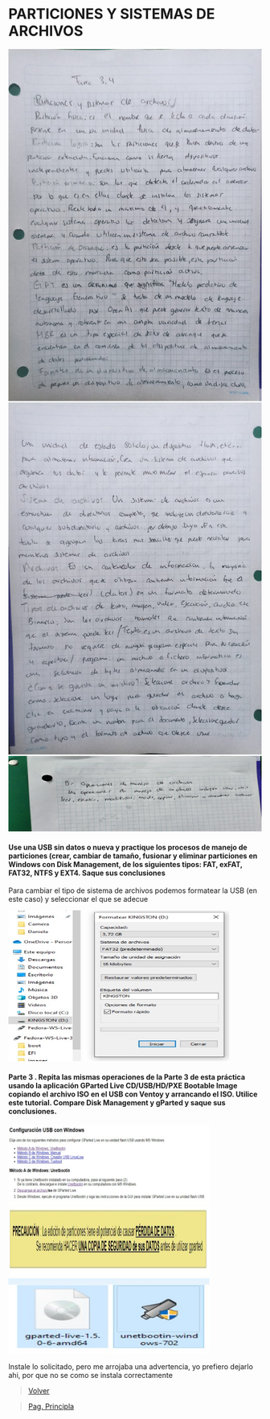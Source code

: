 # PARTICIONES Y SISTEMAS DE ARCHIVOS

<img src="https://github.com/m0ii6s/README/blob/main/Imagenes/Tarea%203.4.jpeg" height="700" width="550">


<img src="https://github.com/m0ii6s/README/blob/main/Imagenes/Tarea%203.4%20().jpeg" height="700" width="550">

<img src="https://github.com/m0ii6s/README/blob/main/Imagenes/Tarea%203.4.1.jpeg" height="150" width="550">



#### Use una USB sin datos o nueva y practique los procesos de manejo de particiones (crear, cambiar de tamaño, fusionar y eliminar particiones en Windows con Disk Management, de los siguientes tipos: FAT, exFAT, FAT32, NTFS y EXT4. Saque sus conclusiones

Para cambiar el tipo de sistema de archivos podemos formatear la USB (en este caso) y seleccionar el que se adecue


<img src="https://github.com/m0ii6s/README/blob/main/Imagenes/Formatear.jpeg" height="300" width="440">

#### Parte 3 . Repita las mismas operaciones de la Parte 3 de esta práctica usando la aplicación GParted Live CD/USB/HD/PXE Bootable Image copiando el archivo ISO en el USB con Ventoy y arrancando el ISO. Utilice este tutorial. Compare Disk Management y gParted y saque sus conclusiones.

<img src="https://github.com/m0ii6s/README/blob/main/Imagenes/Gparted%201.jpeg" height="150" width="400">

<img src="https://github.com/m0ii6s/README/blob/main/Imagenes/Gparted%202.jpeg" height="150" width="400">

<img src="https://github.com/m0ii6s/README/blob/main/Imagenes/G%20parted%203.jpeg" height="150" width="400">

Instale lo solicitado, pero me arrojaba una advertencia, yo prefiero dejarlo ahi, por que no se como se instala correctamente

> [Volver](Tarea3-3.md)

> [Pag. Principla](README.md)
